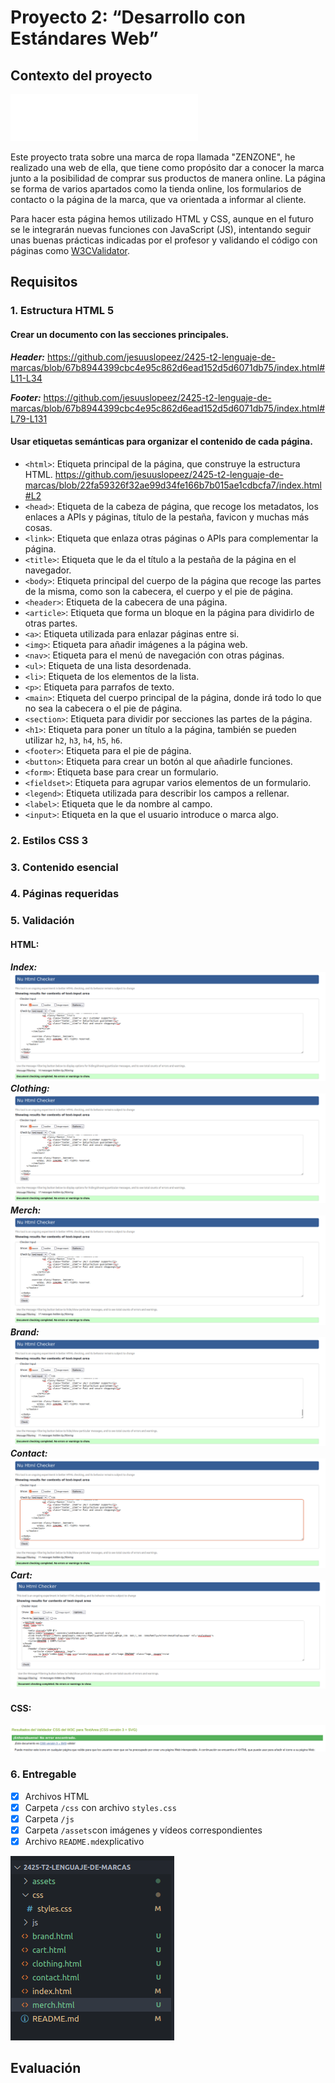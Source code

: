 # **Proyecto 2: “Desarrollo con Estándares Web”**
## Contexto del proyecto
<img src="assets/zenzone-text.png" width="300" height="75" alt="Descripción de la imagen">  

Este proyecto trata sobre una marca de ropa llamada "ZENZONE", he realizado una web de ella, que tiene como propósito dar a conocer la marca junto a la posibilidad de comprar sus productos de manera online. La página se forma de varios apartados como la tienda online, los formularios de contacto o la página de la marca, que va orientada a informar al cliente.

Para hacer esta página hemos utilizado HTML y CSS, aunque en el futuro se le integrarán nuevas funciones con JavaScript (JS), intentando seguir unas buenas prácticas indicadas por el profesor y validando el código con páginas como [W3CValidator](https://validator.w3.org/).


## Requisitos
### 1. Estructura HTML 5
#### Crear un documento con las secciones principales.  
***Header:***
https://github.com/jesuuslopeez/2425-t2-lenguaje-de-marcas/blob/67b8944399cbc4e95c862d6ead152d5d6071db75/index.html#L11-L34

***Footer:*** 
https://github.com/jesuuslopeez/2425-t2-lenguaje-de-marcas/blob/67b8944399cbc4e95c862d6ead152d5d6071db75/index.html#L79-L131

#### Usar etiquetas semánticas para organizar el contenido de cada página.
- `<html>`: Etiqueta principal de la página, que construye la estructura HTML.  https://github.com/jesuuslopeez/2425-t2-lenguaje-de-marcas/blob/22fa59326f32ae99d34fe166b7b015ae1cdbcfa7/index.html#L2
- `<head>`: Etiqueta de la cabeza de página, que recoge los metadatos, los enlaces a APIs y páginas, título de la pestaña, favicon y muchas más cosas.  
- `<link>`: Etiqueta que enlaza otras páginas o APIs para complementar la página.  
- `<title>`: Etiqueta que le da el título a la pestaña de la página en el navegador.   
- `<body>`:  Etiqueta principal del cuerpo de la página que recoge las partes de la misma, como son la cabecera, el cuerpo y el pie de página.  
- `<header>`: Etiqueta de la cabecera de una página.
- `<article>`: Etiqueta que forma un bloque en la página para dividirlo de otras partes.  
- `<a>`: Etiqueta utilizada para enlazar páginas entre si.
- `<img>`: Etiqueta para añadir imágenes a la página web.
- `<nav>`: Etiqueta para el menú de navegación con otras páginas.  
- `<ul>`: Etiqueta de una lista desordenada.  
- `<li>`: Etiqueta de los elementos de la lista.  
- `<p>`: Etiqueta para parrafos de texto.
- `<main>`: Etiqueta del cuerpo principal de la página, donde irá todo lo que no sea la cabecera o el pie de página.  
- `<section>`: Etiqueta para dividir por secciones las partes de la página.  
- `<h1>`: Etiqueta para poner un título a la página, también se pueden utilizar `h2`, `h3`, `h4`, `h5`, `h6`.
- `<footer>`: Etiqueta para el pie de página.
- `<button>`: Etiqueta para crear un botón al que añadirle funciones. 
- `<form>`: Etiqueta base para crear un formulario. 
- `<fieldset>`: Etiqueta para agrupar varios elementos de un formulario.  
- `<legend>`: Etiqueta utilizada para describir los campos a rellenar.  
- `<label>`: Etiqueta que le da nombre al campo.  
- `<input>`: Etiqueta en la que el usuario introduce o marca algo.  


### 2. Estilos CSS 3

### 3. Contenido esencial

### 4. Páginas requeridas

### 5. Validación
#### HTML:
***Index:***  
![Validación de la página index.](assets/val_index.png)  
***Clothing:***  
![Validación de la página clothing.](assets/val_clothing.png)  
***Merch:***  
![Validación de la página merch.](assets/val_merch.png)  
***Brand:***  
![Validación de la página brand.](assets/val_brand.png)  
***Contact:***  
![Validación de la página contact.](assets/val_contact.png)  
***Cart:***  
![Validación de la página cart.](assets/val_cart.png)  

#### CSS:
![Validación de la hoja de estilos.](assets/val_css.png)  
### 6. Entregable
 - [x] Archivos HTML
 - [x] Carpeta `/css` con archivo `styles.css`
 - [x] Carpeta `/js`
 - [x] Carpeta `/assets`con imágenes y vídeos correspondientes
 - [x] Archivo `README.md`explicativo  
 
![Estructura de carpetas y entregables.](assets/estructura.png)  

## Evaluación
